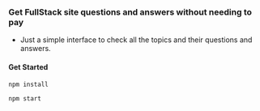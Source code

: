 ### Get FullStack site questions and answers without needing to pay

- Just a simple interface to check all the topics and their questions and answers.

#### Get Started

`npm install`

`npm start`
